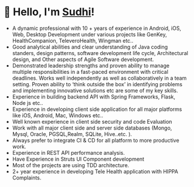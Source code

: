 
# 👋 Hello, I'm [Sudhi]([https://github.com/sudhi001](https://sudhi001.github.io/))!

- A dynamic professional with 10 + years of experience in Android, iOS, Web, Desktop Development under various projects like GenKey, HealthCompanion, TeleveroHealth, Wingman etc..
- Good analytical abilities and clear understanding of Java coding standers, design patterns, software development life cycle, Architectural design, and Other aspects of Agile Software development.
- Demonstrated leadership strengths and proven ability to manage multiple responsibilities in a fast-paced environment with critical deadlines. Works well independently as well as collaboratively in a team setting. Proven ability to ‘think outside the box’ in identifying problems and implementing innovative solutions etc are some of my key skills.
- Experience in building backend API with Spring Frameworks, Flask, Node js etc..
- Experience in developing client side application for all major platforms like iOS, Android, Mac, Windows etc..
- Well known experience in client side security and code Evaluation 
- Work with all major client side and server side databases (Mongo, Mysql, Oracle, PGSQL,Realm, SQLite, Hive..etc. ). 
- Always prefer to integrate CI & CD for all platform to more productive work.
- Experience in REST API performance analysis.
- Have Experience in Struts UI Component development 
- Most of the projects are using TDD architecture.
- 2+ year experience in developing Tele Health application with HIPPA Complaints.
